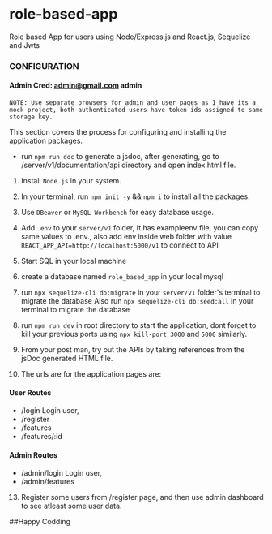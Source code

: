 <!-- Use cmd+shift+v in macOS to open as a preview -->
# role-based-app
Role based App for users using Node/Express.js and React.js, Sequelize and Jwts

### CONFIGURATION

#### Admin Cred: admin@gmail.com admin

`NOTE: Use separate browsers for admin and user pages as I have its a mock project, both authenticated users have token ids assigned to same storage key.`

This section covers the process for configuring and installing the application packages.

- run `npm run doc` to generate a jsdoc, after generating, go to /server/v1/documentation/api directory and open index.html file.

1. Install `Node.js` in your system.
2. In your terminal, run `npm init -y` && `npm i` to install all the packages.
4. Use `DBeaver` or `MySQL Workbench` for easy database usage.
5. Add `.env` to your `server/v1` folder, It has exampleenv file, you can copy same values to .env., also add env inside web folder with value `REACT_APP_API=http://localhost:5000/v1` to connect to API
6. Start SQL in your local machine
7. create a database named `role_based_app` in your local mysql
8. run `npx sequelize-cli db:migrate` in your `server/v1` folder's terminal to migrate the database
Also run `npx sequelize-cli db:seed:all` in your terminal to migrate the database
9. run `npm run dev` in root directory to start the application, dont forget to kill your previous ports using `npx kill-port 3000` and `5000` similarly.

11. From your post man, try out the APIs by taking references from the jsDoc generated HTML file.

12. The urls are for the application pages are:
#### User Routes
- /login Login user,
- /register
- /features
- /features/:id

#### Admin Routes
- /admin/login Login user,
- /admin/features

13. Register some users from /register page, and then use admin dashboard to see atleast some user data.

##Happy Codding

